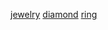 [jewelry](http://dict.youdao.com/w/eng/jewelry/#keyfrom=dict2.index) [diamond](http://dict.youdao.com/w/eng/diamond/#keyfrom=dict2.index) [ring](http://dict.youdao.com/w/eng/ring/#keyfrom=dict2.index)